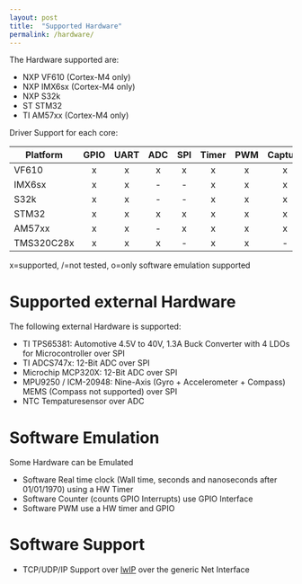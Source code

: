 ```yaml
---
layout: post
title:  "Supported Hardware"
permalink: /hardware/
---
```


The Hardware supported are:
  * NXP VF610 (Cortex-M4 only)
  * NXP IMX6sx (Cortex-M4 only)
  * NXP S32k
  * ST STM32
  * TI AM57xx (Cortex-M4 only)

Driver Support for each core:

| Platform   | GPIO | UART | ADC | SPI | Timer | PWM | Capture | SD | Net | CAN | Mailbox | Remoteproc | Temp  | 
|------------|:----:|:----:|:---:|:---:|:-----:|:---:|:-------:|:--:|:---:|:---:|:-------:|:----------:|:-----:|
| VF610      |  x   |  x   |  x  |  x  |   x   |  x  |    x    | -  |  -  |  /  |    -    |      -     |   -   |
| IMX6sx     |  x   |  x   |  -  |  -  |   x   |  x  |    x    | -  |  x  |  /  |    x    |      x     |   -   |
| S32k       |  x   |  x   |  -  |  -  |   x   |  x  |    x    | -  |  /  |  x  |    -    |      -     |   -   |
| STM32      |  x   |  x   |  x  |  x  |   x   |  x  |    x    | x  |  -  |  -  |    -    |      -     |   -   |
| AM57xx     |  x   |  x   |  -  |  x  |   x   |  x  |    x    | -  |  -  |  x  |    x    |      x     |   x   |
| TMS320C28x |  x   |  x   |  x  |  -  |   x   |  x  |    -    | -  |  -  |  x  |    -    |      -     |   -   |


x=supported, /=not tested, o=only software emulation supported

Supported external Hardware
============================

The following external Hardware is supported:

  * TI TPS65381: Automotive 4.5V to 40V, 1.3A Buck Converter with 4 LDOs for Microcontroller over SPI
  * TI ADCS747x: 12-Bit ADC over SPI
  * Microchip MCP320X: 12-Bit ADC over SPI
  * MPU9250 / ICM-20948: Nine-Axis (Gyro + Accelerometer + Compass) MEMS (Compass not supported) over SPI
  * NTC Tempaturesensor over ADC

Software Emulation
==================

Some Hardware can be Emulated

  * Software Real time clock (Wall time, seconds and nanoseconds after 01/01/1970) using a HW Timer
  * Software Counter (counts GPIO Interrupts) use GPIO Interface 
  * Software PWM use a HW timer and GPIO

Software Support
================

  * TCP/UDP/IP Support over [lwIP][lwIP] over the generic Net Interface


[lwIP]: https://savannah.nongnu.org/projects/lwip/
